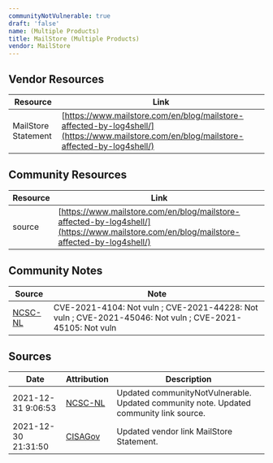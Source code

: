 ```yaml
---
communityNotVulnerable: true
draft: 'false'
name: (Multiple Products)
title: MailStore (Multiple Products)
vendor: MailStore
---
```


## Vendor Resources
| Resource | Link |
| --- | --- |
| MailStore Statement | [https://www.mailstore.com/en/blog/mailstore-affected-by-log4shell/](https://www.mailstore.com/en/blog/mailstore-affected-by-log4shell/) |

## Community Resources
| Resource | Link |
| --- | --- |
| source | [https://www.mailstore.com/en/blog/mailstore-affected-by-log4shell/](https://www.mailstore.com/en/blog/mailstore-affected-by-log4shell/) |

## Community Notes
| Source | Note |
| --- | --- |
| [NCSC-NL](https://github.com/NCSC-NL/log4shell/blob/main/software/README.md) | CVE-2021-4104: Not vuln ; CVE-2021-44228: Not vuln ; CVE-2021-45046: Not vuln ; CVE-2021-45105: Not vuln </ul> |

## Sources
| Date | Attribution | Description |
| --- | --- | --- |
| 2021-12-31 9:06:53 | [NCSC-NL](https://github.com/NCSC-NL/log4shell/blob/main/software/README.md) | Updated communityNotVulnerable. Updated community note. Updated community link source.  |
| 2021-12-30 21:31:50 | [CISAGov](https://raw.githubusercontent.com/cisagov/log4j-affected-db/develop/README.md) | Updated vendor link MailStore Statement.  |
